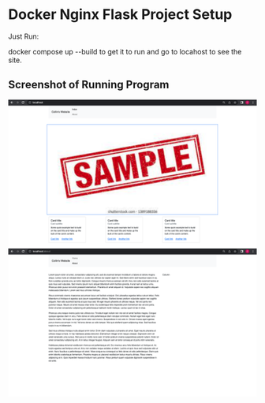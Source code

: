 # Docker Nginx Flask Project Setup

Just Run:

docker compose up --build to get it to run and go to locahost to see the site.

## Screenshot of Running Program

![Running Program](screenshots/index_page.png)
![Running Program](screenshots/about_page.png)